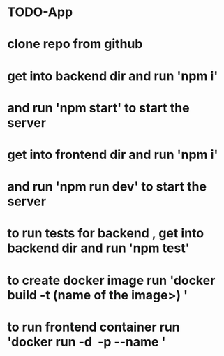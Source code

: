 # TODO-App
# clone repo from github
# get into backend dir and run 'npm i'
# and run 'npm start' to start the server
# get into frontend dir and run 'npm i'
# and run 'npm run dev' to start the server
# to run tests for backend , get into backend dir and run 'npm test'
# to create docker image run 'docker build -t (name of the image>) ' 
# to run frontend container run 'docker run -d <image name> -p <port mapping> --name <container name>'